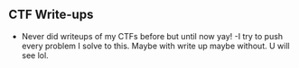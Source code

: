 ## CTF Write-ups
- Never did writeups of my CTFs  before but until now yay!
-I try to push every problem I solve to this. Maybe with write up maybe without.
U will see lol.
